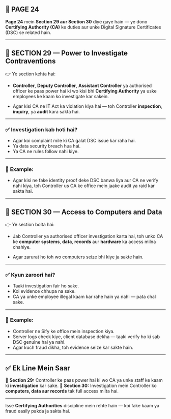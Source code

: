 ## 📄 **PAGE 24**

**Page 24** mein **Section 29 aur Section 30** diye gaye hain — ye dono **Certifying Authority (CA)** ke duties aur unke Digital Signature Certificates (DSC) se related hain.

---

## 🔹 **SECTION 29 — Power to Investigate Contraventions**

👉 Ye section kehta hai:

* **Controller**, **Deputy Controller**, **Assistant Controller** ya authorised officer ke paas power hai ki wo kisi bhi **Certifying Authority** ya uske employees ke kaam ko investigate kar sakein.

* Agar kisi CA ne IT Act ka violation kiya hai — toh Controller **inspection**, **inquiry**, ya **audit** kara sakta hai.

---

### ✅ **Investigation kab hoti hai?**

* Agar koi complaint mile ki CA galat DSC issue kar raha hai.
* Ya data security breach hua hai.
* Ya CA ne rules follow nahi kiye.

---

### 🧩 **Example:**

* Agar kisi ne fake identity proof deke DSC banwa liya aur CA ne verify nahi kiya,
  toh Controller us CA ke office mein jaake audit ya raid kar sakta hai.

---

## 🔹 **SECTION 30 — Access to Computers and Data**

👉 Ye section bolta hai:

* Jab Controller ya authorised officer investigation karta hai,
  toh unko CA ke **computer systems**, **data**, **records** aur **hardware** ka access milna chahiye.

* Agar zarurat ho toh wo computers seize bhi kiye ja sakte hain.

---

### ✅ **Kyun zaroori hai?**

* Taaki investigation fair ho sake.
* Koi evidence chhupa na sake.
* CA ya unke employee illegal kaam kar rahe hain ya nahi — pata chal sake.

---

### 🧩 **Example:**

* Controller ne Sify ke office mein inspection kiya.
* Server logs check kiye, client database dekha — taaki verify ho ki sab DSC genuine hai ya nahi.
* Agar kuch fraud dikha, toh evidence seize kar sakte hain.

---

## ✅ **Ek Line Mein Saar**

📌 **Section 29:** Controller ke paas power hai ki wo CA ya unke staff ke kaam ki **investigation** kar sake.
📌 **Section 30:** Investigation mein Controller ko **computers, data aur records** tak full access milta hai.

---

Isse **Certifying Authorities** discipline mein rehte hain — koi fake kaam ya fraud easily pakda ja sakta hai.
